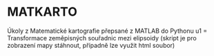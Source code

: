 # MATKARTO
Úkoly z Matematické kartografie přepsané z MATLAB do Pythonu
u1 = Transformace zeměpisných souřadnic mezi elipsoidy (skript je pro zobrazení mapy stáhnout, případně lze využit html soubor)
